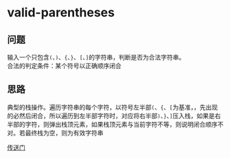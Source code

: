 # valid-parentheses

## 问题
输入一个只包含`(`、`)`、`{`、`}`、`[`、`]`的字符串，判断是否为合法字符串。   
合法的判定条件：某个符号以正确顺序闭合

## 思路
典型的栈操作。遍历字符串的每个字符，以符号左半部`(`、`{`、`[`为基准，，先出现的必然后闭合，所以遍历到左半部字符时，对应将右半部`)`、`}`、`]`压入栈，如果是右半部的字符，则弹出栈顶元素，如果栈顶元素与当前字符不等，则说明闭合顺序不对。若最终栈为空，则为有效字符串

[传送门](https://leetcode.com/problems/valid-parentheses/description/)
